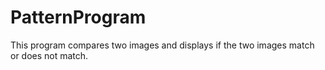 # PatternProgram
This program compares two images and displays if the two images match or does not match.
